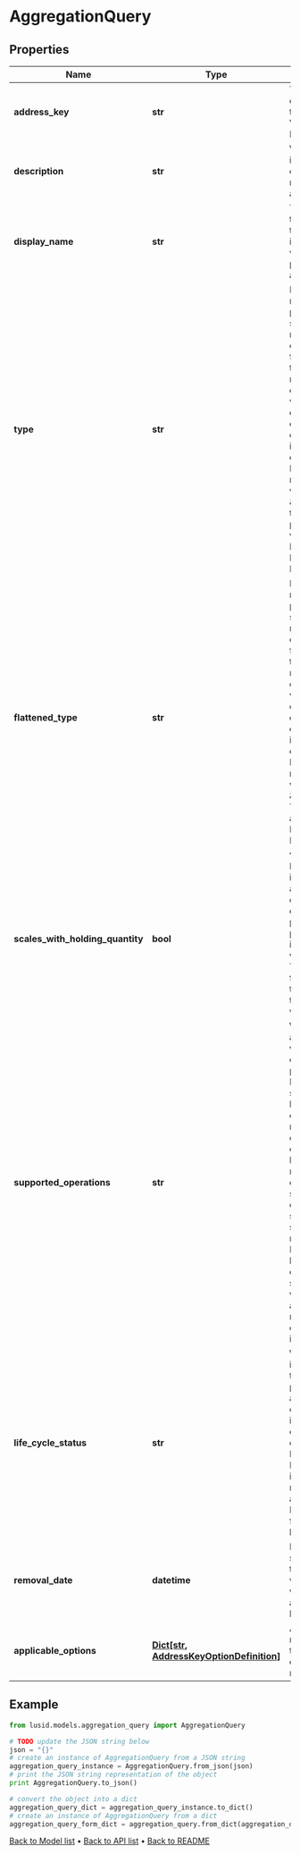 # AggregationQuery


## Properties
Name | Type | Description | Notes
------------ | ------------- | ------------- | -------------
**address_key** | **str** | The address that is the query to be made into the system. e.g. a Valuation/PV or Instrument/MaturityDate | 
**description** | **str** | What does the information that is being queried by the address mean. What is the address for. | 
**display_name** | **str** | The suggested name that the user would wish to put on to the returned information for visualisation in preference to the address. | 
**type** | **str** | Financially meaningful results can be presented as either simple flat types or more complex expanded types. This field gives the type of the more complex representation.  For example, the present value (PV) of a holding could be represented either as a simple decimal (with currency implied) or as a decimal-currency pair. In this example, the type returned in this field would be \&quot;Result0D\&quot;, the decimal-currency pair. The available values are: String, Int, Decimal, DateTime, Boolean, ResultValue, Result0D, Json | 
**flattened_type** | **str** | Financially meaningful results can be presented as either simple flat types or more complex expanded types. This field gives the type of the simpler representation.  For example, the present value (PV) of a holding could be represented either as a simple decimal (with currency implied) or as a decimal-currency pair. In this example, the type returned in this field would be \&quot;Decimal\&quot;. The available values are: String, Int, Decimal, DateTime, Boolean, ResultValue, Result0D, Json | 
**scales_with_holding_quantity** | **bool** | Is the data scaled when it is for, e.g. a holding in an instrument. A key example would be the difference between price and PV. The present value of an instrument would scale with the quantity held. The price would be that for a hypothetical unit of that instrument, typically associated with the contract size. | 
**supported_operations** | **str** | When performing an aggregation operation, what column type operations can be performed on the data. For example, it makes sense to sum decimals but not strings. Either can be counted. With more complex types, e.g. ResultValues, operations may be linked to a semantic meaning such as the currency of the result. In such cases the operations may be supported but context specific. For example, it makes sense to sum PVs in a single currency but not when the currency is different. In such cases, an error would result (it being assumed that no fx rates for currency conversion were implicit in the context). | 
**life_cycle_status** | **str** | Within an API where an item can be accessed through an address or property, there is an associated status that determines whether the item is stable or likely to change. This status is one of [Experimental, Beta, EAP, Prod,  Deprecated]. If the item is deprecated it will be removed on or after the associated DateTime RemovalDate field. That field will not otherwise be set. | 
**removal_date** | **datetime** | If the life cycle status is set to deprecated then this will be populated with the date on or after which removal of the address query will happen | [optional] 
**applicable_options** | [**Dict[str, AddressKeyOptionDefinition]**](AddressKeyOptionDefinition.md) | A mapping from option names to the definition that the corresponding option value must match. | [optional] 

## Example

```python
from lusid.models.aggregation_query import AggregationQuery

# TODO update the JSON string below
json = "{}"
# create an instance of AggregationQuery from a JSON string
aggregation_query_instance = AggregationQuery.from_json(json)
# print the JSON string representation of the object
print AggregationQuery.to_json()

# convert the object into a dict
aggregation_query_dict = aggregation_query_instance.to_dict()
# create an instance of AggregationQuery from a dict
aggregation_query_form_dict = aggregation_query.from_dict(aggregation_query_dict)
```
[Back to Model list](../README.md#documentation-for-models) &#8226; [Back to API list](../README.md#documentation-for-api-endpoints) &#8226; [Back to README](../README.md)



